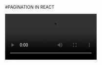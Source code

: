 #PAGINATION IN REACT 

![DEMO-VIDEO](https://user-images.githubusercontent.com/42354197/124426026-0cccbd80-dd87-11eb-8f20-ee17b41e6aa8.mp4)


